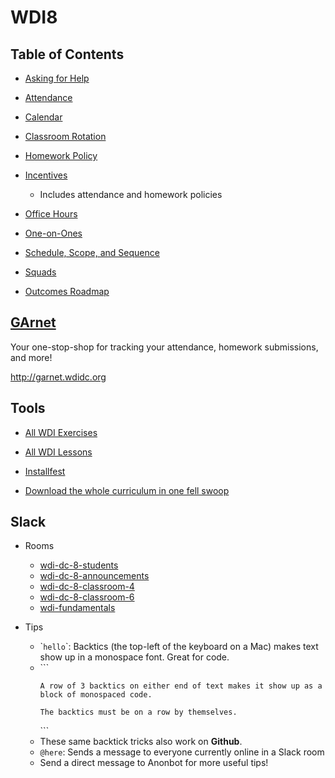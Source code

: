 # WDI8

## Table of Contents

- [Asking for Help](asking-for-help.md)

- [Attendance](attendance.md)

- [Calendar](http://ga-dc.github.io/wdi8/calendar.html)

- [Classroom Rotation](classroom-rotation.md)

- [Homework Policy](homework-policy.md)

- [Incentives](incentives.md)
  - Includes attendance and homework policies

- [Office Hours](office-hours.md)

- [One-on-Ones](one-on-ones.md)

- [Schedule, Scope, and Sequence](scope-and-sequence.md)

- [Squads](squads.md)

- [Outcomes Roadmap](https://docs.google.com/document/d/1uxq2Z_UPrlUJSlSGXgOWfC-A-3F6tWdzd1uqMxcaktA/edit)

## [GArnet](http://garnet.wdidc.org)

Your one-stop-shop for tracking your attendance, homework submissions, and more!

http://garnet.wdidc.org

## Tools

- [All WDI Exercises](http://repotagger.github.io?name=ga-wdi-exercises)

- [All WDI Lessons](http://repotagger.github.io?name=ga-wdi-lessons)

- [Installfest](https://github.com/ga-dc/installfest)

- [Download the whole curriculum in one fell swoop](https://github.com/ga-dc/curriculum-collector)

## Slack

- Rooms
  - [wdi-dc-8-students](https://ga-students.slack.com/messages/wdi-dc-8-students/)
  - [wdi-dc-8-announcements](https://ga-students.slack.com/messages/wdi-dc-8-announce/)
  - [wdi-dc-8-classroom-4](https://ga-students.slack.com/messages/wdi-dc-8-classroom-4/)
  - [wdi-dc-8-classroom-6](https://ga-students.slack.com/messages/wdi-dc-8-classroom-4/)
  - [wdi-fundamentals](https://ga-students.slack.com/messages/wdi-fundamentals/)

- Tips
  - \``hello`\`: Backtics (the top-left of the keyboard on a Mac) makes text show up in a monospace font. Great for code.
  - \`\`\`
    ```
    A row of 3 backtics on either end of text makes it show up as a block of monospaced code.

    The backtics must be on a row by themselves.
    ```
    \`\`\`
  - These same backtick tricks also work on **Github**.
  - `@here`: Sends a message to everyone currently online in a Slack room
  - Send a direct message to Anonbot for more useful tips!
